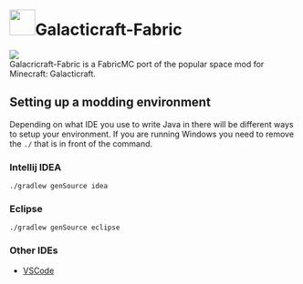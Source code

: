 # <img src="https://raw.githubusercontent.com/teamgalacticraft/Galacticraft-Fabric/3244db50675bc87dcb49053fc4fd5bf16efc98d3/src/main/resources/assets/galacticraft-fabric/icon.png" width="45" height="45" >Galacticraft-Fabric
<a href="https://discord.gg/N4ndFkr"><img src="https://img.shields.io/discord/449966345665249290.svg?colorB=7289DA&label=Discord&style=flat-square"></a>  
Galacricraft-Fabric is a FabricMC port of the popular space mod for Minecraft: Galacticraft.

## Setting up a modding environment
Depending on what IDE you use to write Java in there will be different ways to setup your environment.
If you are running Windows you need to remove the `./` that is in front of the command.

### Intellij IDEA
```
./gradlew genSource idea
```

### Eclipse
```
./gradlew genSource eclipse
```

### Other IDEs
* [VSCode](https://fabricmc.net/wiki/setup:vscode)
